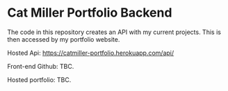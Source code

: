 # Cat Miller Portfolio Backend

The code in this repository creates an API with my current projects. This is then accessed by my portfolio website.

Hosted Api: https://catmiller-portfolio.herokuapp.com/api/

Front-end Github: TBC.

Hosted portfolio: TBC.
